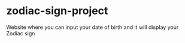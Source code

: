 # zodiac-sign-project
Website where you can input your date of birth and it will display your Zodiac sign
